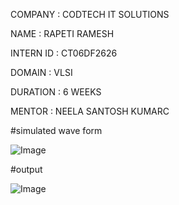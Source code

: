 COMPANY : CODTECH IT SOLUTIONS 

NAME : RAPETI RAMESH 

INTERN ID : CT06DF2626

DOMAIN : VLSI

DURATION : 6 WEEKS 

MENTOR : NEELA SANTOSH KUMARC


#simulated wave form

![Image](https://github.com/user-attachments/assets/ad0eb7b2-b90f-4264-8a8c-0373eeb0ec76)


#output

![Image](https://github.com/user-attachments/assets/592db250-3460-4df0-a175-da2999c00ff0)
